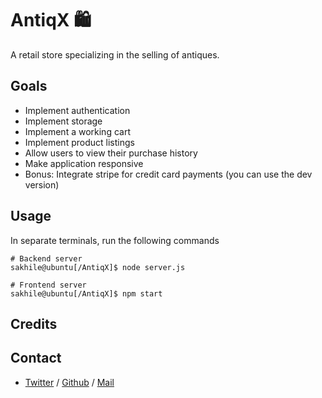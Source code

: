 # AntiqX 🛍️
A retail store specializing in the selling of antiques.

## Goals
* Implement authentication
* Implement storage
* Implement a working cart
* Implement product listings
* Allow users to view their purchase history
* Make application responsive
* Bonus: Integrate stripe for credit card payments (you can use the dev version)

## Usage
In separate terminals, run the following commands
```shell
# Backend server
sakhile@ubuntu[/AntiqX]$ node server.js
```
```shell
# Frontend server
sakhile@ubuntu[/AntiqX]$ npm start
```

## Credits


## Contact
 * [Twitter](https://www.twitter.com/sakhilelindah) / [Github](https://github.com/sakhi-4096) / [Mail](mailto:sakhilelindah@protonmail.com)
